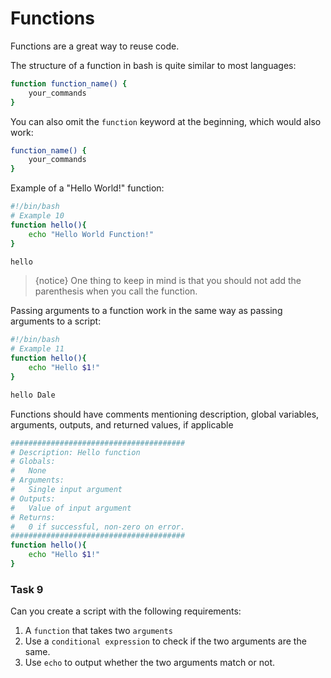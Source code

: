 # Functions

Functions are a great way to reuse code. 

The structure of a function in bash is quite similar to most languages:

```bash
function function_name() {
    your_commands
}
```

You can also omit the `function` keyword at the beginning, which would also work:

```bash
function_name() {
    your_commands
}
```

Example of a "Hello World!" function:

```bash
#!/bin/bash
# Example 10
function hello(){
    echo "Hello World Function!"
}

hello
```

>{notice} One thing to keep in mind is that you should not add the parenthesis when you call the function.

Passing arguments to a function work in the same way as passing arguments to a script:

```bash
#!/bin/bash
# Example 11
function hello(){
    echo "Hello $1!"
}

hello Dale
```

Functions should have comments mentioning description, global variables, arguments, outputs, and returned values, if applicable

```bash
#######################################
# Description: Hello function
# Globals:
#   None
# Arguments:
#   Single input argument
# Outputs:
#   Value of input argument
# Returns:
#   0 if successful, non-zero on error.
#######################################
function hello(){
    echo "Hello $1!"
}
```

### Task 9

Can you create a script with the following requirements:
1. A `function` that takes two `arguments` 
2. Use a `conditional expression` to check if the two arguments are the same.  
3. Use `echo` to output whether the two arguments match or not.